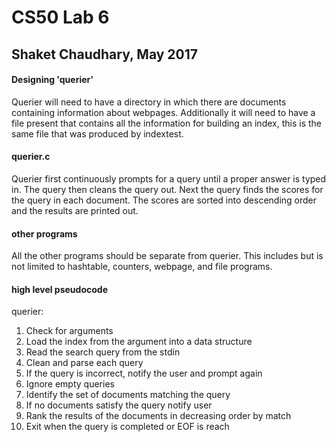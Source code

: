 # CS50 Lab 6
## Shaket Chaudhary, May 2017

#### Designing 'querier'

Querier will need to have a directory in which there are documents containing
information about webpages. Additionally it will need to have a file present
that contains all the information for building an index, this is the same file
that was produced by indextest.

#### querier.c
Querier first continuously prompts for a query until a proper answer is typed
in. The query then cleans the query out. Next the query finds the scores for
the query in each document. The scores are sorted into descending order and
the results are printed out.

#### other programs
All the other programs should be separate from querier. This includes but is
not limited to hashtable, counters, webpage, and file programs.

#### high level pseudocode

querier:

1. Check for arguments
2. Load the index from the argument into a data structure
3. Read the search query from the stdin
4. Clean and parse each query
5. If the query is incorrect, notify the user and prompt again
6. Ignore empty queries
7. Identify the set of documents matching the query
8. If no documents satisfy the query notify user
9. Rank the results of the documents in decreasing order by match
10. Exit when the query is completed or EOF is reach